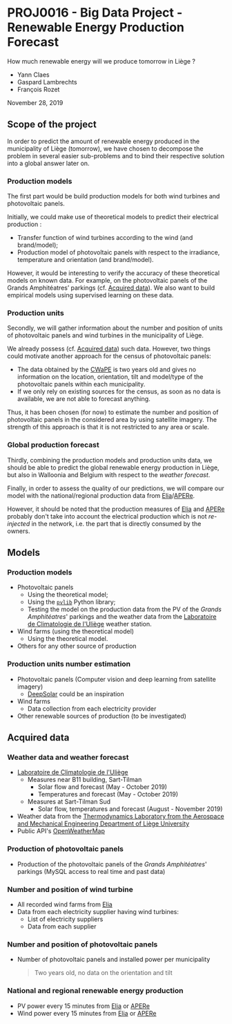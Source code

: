 # PROJ0016 - Big Data Project - Renewable Energy Production Forecast

How much renewable energy will we produce tomorrow in Liège ?

- Yann Claes
- Gaspard Lambrechts
- François Rozet

November 28, 2019

## Scope of the project

In order to predict the amount of renewable energy produced in the municipality of Liège (tomorrow), we have chosen to decompose the problem in several easier sub-problems and to bind their respective solution into a global answer later on.

### Production models

The first part would be build production models for both wind turbines and photovoltaic panels.

Initially, we could make use of theoretical models to predict their electrical production :

- Transfer function of wind turbines according to the wind (and brand/model);
- Production model of photovoltaic panels with respect to the irradiance, temperature and orientation (and brand/model).

However, it would be interesting to verify the accuracy of these theoretical models on known data. For example, on the photovoltaic panels of the Grands Amphitéatres’ parkings (cf. [Acquired data](#Acquired-data)). We also want to build empirical models using supervised learning on these data.

### Production units

Secondly, we will gather information about the number and position of units of photovoltaic panels and wind turbines in the municipality of Liège.

We already possess (cf. [Acquired data](#Acquired-data)) such data. However, two things could motivate another approach for the census of photovoltaic panels:

- The data obtained by the [CWaPE][CWaPE] is two years old and gives no information on the location, orientation, tilt and model/type of the photovoltaic panels within each municipality.
- If we only rely on existing sources for the census, as soon as no data is available, we are not able to forecast anything.

Thus, it has been chosen (for now) to estimate the number and position of photovoltaic panels in the considered area by using satellite imagery. The strength of this approach is that it is not restricted to any area or scale.

### Global production forecast

Thirdly, combining the production models and production units data, we should be able to predict the global renewable energy production in Liège, but also in Walloonia and Belgium with respect to the *weather forecast*.

Finally, in order to assess the quality of our predictions, we will compare our model with the national/regional production data from [Elia][Elia]/[APERe][APERe].

However, it should be noted that the production measures of [Elia][Elia] and [APERe][APERe] probably don't take into account the electrical production which is not *re-injected* in the network, i.e. the part that is directly consumed by the owners.

## Models

### Production models

- Photovoltaic panels
    - Using the theoretical model;
    - Using the [`pvlib`][pvlib] Python library;
    - Testing the model on the production data from the PV of the *Grands Amphitéatres*' parkings and the weather data from the [Laboratoire de Climatologie de l'Uliège][Climato] weather station.
- Wind farms (using the theoretical model)
    - Using the theoretical model.
- Others for any other source of production

### Production units number estimation

- Photovoltaic panels (Computer vision and deep learning from satellite imagery)
    - [DeepSolar][DeepSolar] could be an inspiration
- Wind farms 
    - Data collection from each electricity provider
- Other renewable sources of production (to be investigated)

## Acquired data

### Weather data and weather forecast

- [Laboratoire de Climatologie de l'Uliège][Climato]
    - Measures near B11 building, Sart-Tilman
        - Solar flow and forecast (May - October 2019)
        -  Temperatures and forecast (May - October 2019)
    - Measures at Sart-Tilman Sud
        - Solar flow, temperatures and forecast (August - November 2019)
- Weather data from the [Thermodynamics Laboratory from the Aerospace and Mechanical Engineering Department of Liège University][Thermo] 
- Public API's [OpenWeatherMap][OpenWeatherMap]

### Production of photovoltaic panels

- Production of the photovoltaic panels of the *Grands Amphitéatres*' parkings (MySQL access to real time and past data)

### Number and position of wind turbine

- All recorded wind farms from [Elia][Elia]
- Data from each electricity supplier having wind turbines:
    - List of electricity suppliers
    - Data from each supplier

### Number and position of photovoltaic panels

- Number of photovoltaic panels and installed power per municipality
  
    > Two years old, no data on the orientation and tilt 

### National and regional renewable energy production

- PV power every 15 minutes from [Elia][Elia] or [APERe][APERe]
- Wind power every 15 minutes from [Elia][Elia] or [APERe][APERe] 

[Elia]: https://www.elia.be/
[APERe]: http://www.apere.org/
[CWaPE]: https://www.cwape.be/
[Climato]: http://climato.be/cms/index.php?climato=releves-meteorologique-au-sart-tilman
[Thermo]: http://www.labothap.ulg.ac.be/cmsms/
[OpenWeatherMap]: https://openweathermap.org/
[DeepSolar]: https://github.com/wangzhecheng/DeepSolar
[pvlib]: https://github.com/pvlib/pvlib-python
